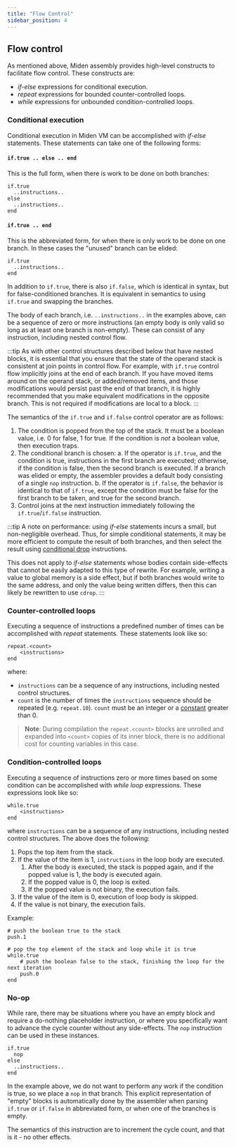 ```yaml
---
title: "Flow Control"
sidebar_position: 4
---
```


## Flow control

As mentioned above, Miden assembly provides high-level constructs to facilitate flow control. These constructs are:

- _if-else_ expressions for conditional execution.
- _repeat_ expressions for bounded counter-controlled loops.
- _while_ expressions for unbounded condition-controlled loops.

### Conditional execution

Conditional execution in Miden VM can be accomplished with _if-else_ statements. These statements can take one of the following forms:

#### `if.true .. else .. end`

This is the full form, when there is work to be done on both branches:

    if.true
      ..instructions..
    else
      ..instructions..
    end

#### `if.true .. end`

This is the abbreviated form, for when there is only work to be done on one branch. In these cases the "unused" branch can be elided:

    if.true
      ..instructions..
    end

In addition to `if.true`, there is also `if.false`, which is identical in syntax, but for false-conditioned branches. It is equivalent in semantics to using `if.true` and swapping the branches.

The body of each branch, i.e. `..instructions..` in the examples above, can be a sequence of zero or more instructions (an empty body is only valid so long as at least one branch is non-empty). These can consist of any instruction, including nested control flow.

:::tip
As with other control structures described below that have nested blocks,
it is essential that you ensure that the state of the operand stack is
consistent at join points in control flow. For example, with `if.true`
control flow implicitly joins at the end of each branch. If you have moved
items around on the operand stack, or added/removed items, and those
modifications would persist past the end of that branch, it is highly
recommended that you make equivalent modifications in the opposite branch.
This is not required if modifications are local to a block.
:::

The semantics of the `if.true` and `if.false` control operator are as follows:

1. The condition is popped from the top of the stack. It must be a boolean value, i.e. $0$ for false, $1$ for true. If the condition is _not_ a boolean value, then execution traps.
2. The conditional branch is chosen:
   a. If the operator is `if.true`, and the condition is true, instructions in the first branch are executed; otherwise, if the condition is false, then the second branch is executed. If a branch was elided or empty, the assembler provides a default body consisting of a single `nop` instruction.
   b. If the operator is `if.false`, the behavior is identical to that of `if.true`, except the condition must be false for the first branch to be taken, and true for the second branch.
3. Control joins at the next instruction immediately following the `if.true`/`if.false` instruction.

:::tip
A note on performance: using _if-else_ statements incurs a small, but non-negligible overhead. Thus, for simple conditional statements, it may be more efficient to compute the result of both branches, and then select the result using [conditional drop](./stack_manipulation.md#conditional-manipulation) instructions.

This does not apply to _if-else_ statements whose bodies contain side-effects that cannot be easily adapted to this type of rewrite. For example, writing a value to global memory is a side effect, but if both branches would write to the same address, and only the value being written differs, then this can likely be rewritten to use `cdrop`.
:::

### Counter-controlled loops

Executing a sequence of instructions a predefined number of times can be accomplished with _repeat_ statements. These statements look like so:

```
repeat.<count>
    <instructions>
end
```

where:

- `instructions` can be a sequence of any instructions, including nested control structures.
- `count` is the number of times the `instructions` sequence should be repeated (e.g. `repeat.10`). `count` must be an integer or a [constant](./code_organization.md#constants) greater than $0$.

> **Note**: During compilation the `repeat.<count>` blocks are unrolled and expanded into `<count>` copies of its inner block, there is no additional cost for counting variables in this case.

### Condition-controlled loops

Executing a sequence of instructions zero or more times based on some condition can be accomplished with _while loop_ expressions. These expressions look like so:

```
while.true
    <instructions>
end
```

where `instructions` can be a sequence of any instructions, including nested control structures. The above does the following:

1. Pops the top item from the stack.
2. If the value of the item is $1$, `instructions` in the loop body are executed.
   1. After the body is executed, the stack is popped again, and if the popped value is $1$, the body is executed again.
   2. If the popped value is $0$, the loop is exited.
   3. If the popped value is not binary, the execution fails.
3. If the value of the item is $0$, execution of loop body is skipped.
4. If the value is not binary, the execution fails.

Example:

```
# push the boolean true to the stack
push.1

# pop the top element of the stack and loop while it is true
while.true
    # push the boolean false to the stack, finishing the loop for the next iteration
    push.0
end
```

### No-op

While rare, there may be situations where you have an empty block and require a do-nothing placeholder instruction, or where you specifically want to advance the cycle counter without any side-effects. The `nop` instruction can be used in these instances.

```
if.true
  nop
else
  ..instructions..
end
```

In the example above, we do not want to perform any work if the condition is true, so we place a `nop` in that branch. This explicit representation of "empty" blocks is automatically done by the assembler when parsing `if.true` or `if.false` in abbreviated form, or when one of the branches is empty.

The semantics of this instruction are to increment the cycle count, and that is it - no other effects.
